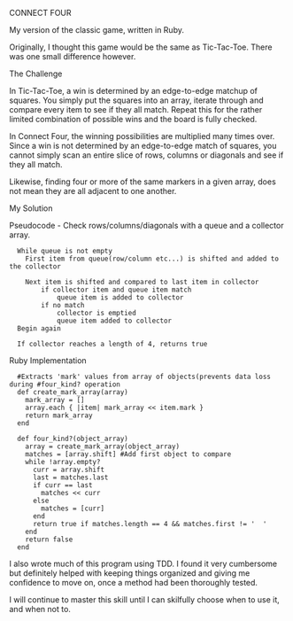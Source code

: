 CONNECT FOUR

My version of the classic game, written in Ruby.

Originally, I thought this game would be the same as Tic-Tac-Toe. There was
one small difference however.

The Challenge

In Tic-Tac-Toe, a win is determined by an edge-to-edge matchup of squares. You
simply put the squares into an array, iterate through and compare every item to 
see if they all match. Repeat this for the rather limited combination of possible
wins and the board is fully checked.

In Connect Four, the winning possibilities are multiplied many times over. Since
a win is not determined by an edge-to-edge match of squares, you cannot simply
scan an entire slice of rows, columns or diagonals and see if they all match.

Likewise, finding four or more of the same markers in a given array, does not 
mean they are all adjacent to one another.

My Solution

Pseudocode
    - Check rows/columns/diagonals with a queue and a collector array.

      While queue is not empty
        First item from queue(row/column etc...) is shifted and added to the collector

        Next item is shifted and compared to last item in collector
            if collector item and queue item match
                queue item is added to collector
            if no match
                collector is emptied
                queue item added to collector
      Begin again

      If collector reaches a length of 4, returns true

Ruby Implementation
    
      #Extracts 'mark' values from array of objects(prevents data loss during #four_kind? operation
      def create_mark_array(array)
        mark_array = []
        array.each { |item| mark_array << item.mark }
        return mark_array
      end

      def four_kind?(object_array)
        array = create_mark_array(object_array)
        matches = [array.shift] #Add first object to compare
        while !array.empty?
          curr = array.shift
          last = matches.last
          if curr == last
            matches << curr
          else
            matches = [curr]
          end
          return true if matches.length == 4 && matches.first != '  '
        end
        return false
      end

I also wrote much of this program using TDD. I found it very cumbersome but definitely helped with
keeping things organized and giving me confidence to move on, once a method had been thoroughly
tested. 

I will continue to master this skill until I can skilfully choose when to use it, and when not to.

